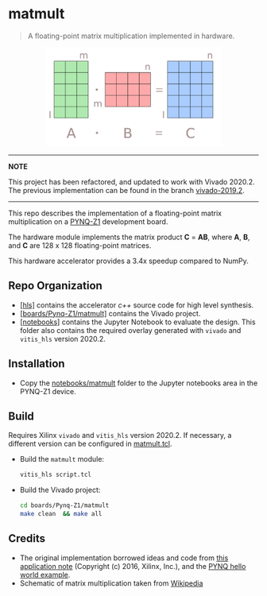 
# matmult 
> A floating-point matrix multiplication implemented in hardware.

<p align="center">
<img src="images/matrix.png" height="200"> 
</p>

---
**NOTE**

This project has been refactored, and updated to work with  Vivado 2020.2. The previous implementation can be found in the branch [vivado-2019.2](https://github.com/twaclaw/matmult/tree/vivado-2019.2).

---

This repo describes the implementation of a floating-point matrix multiplication on a [PYNQ-Z1](https://store.digilentinc.com/pynq-z1-python-productivity-for-zynq-7000-arm-fpga-soc/) development board. 

The hardware module implements the matrix product **C** = **AB**, where **A**, **B**, and **C** are 128 x 128 floating-point matrices.

This hardware accelerator provides a 3.4x speedup compared to NumPy.

## Repo Organization

* [[hls]](./hls) contains the accelerator *c++* source code for high level synthesis.
* [[boards/Pynq-Z1/matmult]](./boards/Pynq-Z1/matmult) contains the Vivado project.
* [[notebooks]](./notebooks) contains the Jupyter Notebook to evaluate the design. This folder also contains the required overlay generated with `vivado` and `vitis_hls` version 2020.2.

## Installation

* Copy the [notebooks/matmult](./notebooks/matmult) folder to the Jupyter notebooks area in the PYNQ-Z1 device. 

## Build
Requires Xilinx `vivado` and `vitis_hls` version 2020.2. If necessary, a different version can be configured in [matmult.tcl](./boards/Pynq-Z1/matmult/matmult.tcl).


* Build the `matmult` module:
    ```bash
    vitis_hls script.tcl
    ```
* Build the Vivado project:
    ```bash
    cd boards/Pynq-Z1/matmult
    make clean  && make all
    ```
## Credits

* The original implementation borrowed ideas and code from [this application note](https://www.xilinx.com/support/documentation/application_notes/xapp1170-zynq-hls.pdf) (Copyright (c) 2016, Xilinx, Inc.), and the [PYNQ hello world example](https://github.com/Xilinx/PYNQ-HelloWorld).
* Schematic of matrix multiplication taken from [Wikipedia](https://en.wikipedia.org/wiki/Matrix_multiplication#/media/File:Matrix_multiplication_qtl1.svg)

